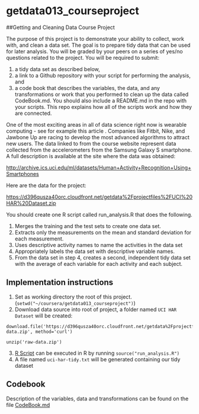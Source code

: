 # getdata013_courseproject
##Getting and Cleaning Data Course Project

The purpose of this project is to demonstrate your ability to collect, work with, and clean a data set. The goal is to prepare tidy data that can be used for later analysis. You will be graded by your peers on a series of yes/no questions related to the project.
You will be required to submit:
1) a tidy data set as described below,
2) a link to a Github repository with your script for performing the analysis, and
3) a code book that describes the variables, the data, and any transformations or work that you performed to clean up the data called CodeBook.md.
You should also include a README.md in the repo with your scripts. This repo explains how all of the scripts work and how they are connected.

One of the most exciting areas in all of data science right now is wearable computing - see for example this article . Companies like Fitbit, Nike, and Jawbone Up are racing to develop the most advanced algorithms to attract new users. The data linked to from the course website represent data collected from the accelerometers from the Samsung Galaxy S smartphone. A full description is available at the site where the data was obtained:

http://archive.ics.uci.edu/ml/datasets/Human+Activity+Recognition+Using+Smartphones

Here are the data for the project:

https://d396qusza40orc.cloudfront.net/getdata%2Fprojectfiles%2FUCI%20HAR%20Dataset.zip

 You should create one R script called run_analysis.R that does the following.
1. Merges the training and the test sets to create one data set.
2. Extracts only the measurements on the mean and standard deviation for each measurement.
3. Uses descriptive activity names to name the activities in the data set
4. Appropriately labels the data set with descriptive variable names.
5. From the data set in step 4, creates a second, independent tidy data set with the average of each variable for each activity and each subject.


## Implementation instructions

1. Set as working directory the root of this project. (```setwd("~/coursera/getdata013_courseproject")```)
2. Download data source into root of project, a folder named ```UCI HAR Dataset``` will be created:

```
download.file('https://d396qusza40orc.cloudfront.net/getdata%2Fprojectfiles%2FUCI%20HAR%20Dataset.zip','raw-data.zip', method='curl')

unzip('raw-data.zip')
```
3. [R Script](run_analysis.R) can be executed in R by running ```source("run_analysis.R")```
4. A file named ```uci-har-tidy.txt``` will be generated containing our tidy dataset

## Codebook

Description of the variables, data and transformations can be found on the file [CodeBook.md](CodeBook.md)
